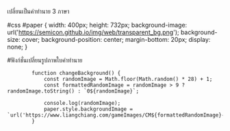 เปลี่ยนเป็นคำทำนาย 3 ภาษา


#css 
#paper {
            width: 400px;
            height: 732px;
            background-image: url('https://semicon.github.io/img/web/transparent_bg.png');
            background-size: cover;
            background-position: center;
            margin-bottom: 20px;
            display: none;
        }


#ฟังก์ชั่นเปลี่ยนรูปภาพใบคำทำนาย

            function changeBackground() {
                const randomImage = Math.floor(Math.random() * 28) + 1;
                const formattedRandomImage = randomImage > 9 ? randomImage.toString() : `0${randomImage}`;

                console.log(randomImage);
                paper.style.backgroundImage = `url('https://www.liangchiang.com/gameImages/CM${formattedRandomImage}-1.jpg')`;
            }
